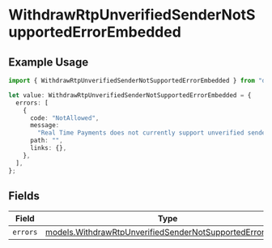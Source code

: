 # WithdrawRtpUnverifiedSenderNotSupportedErrorEmbedded

## Example Usage

```typescript
import { WithdrawRtpUnverifiedSenderNotSupportedErrorEmbedded } from "dwolla/models";

let value: WithdrawRtpUnverifiedSenderNotSupportedErrorEmbedded = {
  errors: [
    {
      code: "NotAllowed",
      message:
        "Real Time Payments does not currently support unverified senders",
      path: "",
      links: {},
    },
  ],
};
```

## Fields

| Field                                                                                                                        | Type                                                                                                                         | Required                                                                                                                     | Description                                                                                                                  |
| ---------------------------------------------------------------------------------------------------------------------------- | ---------------------------------------------------------------------------------------------------------------------------- | ---------------------------------------------------------------------------------------------------------------------------- | ---------------------------------------------------------------------------------------------------------------------------- |
| `errors`                                                                                                                     | [models.WithdrawRtpUnverifiedSenderNotSupportedErrorError](../models/withdrawrtpunverifiedsendernotsupportederrorerror.md)[] | :heavy_minus_sign:                                                                                                           | N/A                                                                                                                          |